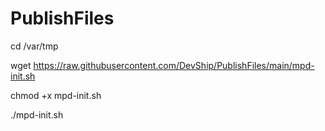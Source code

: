 # PublishFiles

cd /var/tmp

wget https://raw.githubusercontent.com/DevShip/PublishFiles/main/mpd-init.sh

chmod +x mpd-init.sh

./mpd-init.sh
